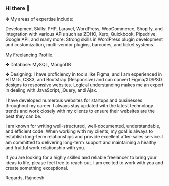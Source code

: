 ### Hi there 👋

✤ My areas of expertise include:

Development Skills: PHP, Laravel, WordPress, WooCommerce, Shopify, and integration with various APIs such as ZOHO, Xero, Quickbook, Pipedrive, Google API, and many more. Strong skills in WordPress plugin development and customization, multi-vendor plugins, barcodes, and ticket systems.

[My Freelancing Profile](https://www.upwork.com/freelancers/~01eaec214a52bc2d20/).

✤ Database: MySQL, MongoDB

✤ Designing: I have proficiency in tools like Figma, and I am experienced in HTML5, CSS3, and Bootstrap (Responsive) and can convert Figma/XD/PSD designs to responsive websites. Logical understanding makes me an expert in dealing with JavaScript, jQuery, and Ajax.

I have developed numerous websites for startups and businesses throughout my career. I always stay updated with the latest technology trends and work closely with my clients to ensure their websites are the best they can be.

I am known for writing well-structured, well-documented, understandable, and efficient code. When working with my clients, my goal is always to establish long-term relationships and provide excellent after-sales service. I am committed to delivering long-term support and maintaining a healthy and fruitful work relationship with you.

If you are looking for a highly skilled and reliable freelancer to bring your ideas to life, please feel free to reach out. I am excited to work with you and create something exceptional.

Regards,
Rajneesh

